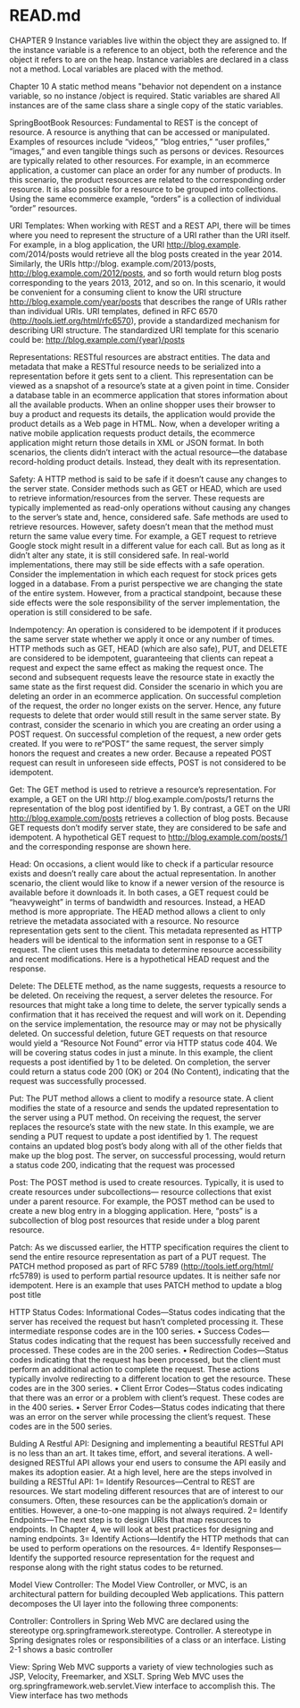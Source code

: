 # READ.md
CHAPTER 9
Instance variables live within the object they are assigned to.
If the instance variable is a reference to an object, both the reference and the object it refers to are on the heap. 
Instance variables are declared in a class not a method. 
Local variables are placed with the method. 


Chapter 10
A static method means "behavior not dependent on a instance variable, so no instance /object is required. 
Static variables are shared 
All instances are of the same class share a single copy of the static variables.


SpringBootBook
Resources:
Fundamental to REST is the concept of resource. A resource is anything that can be accessed or manipulated. Examples of resources include “videos,” “blog entries,” “user profiles,” “images,” and even tangible things such as persons or devices. Resources are typically related to other resources. For example, in an ecommerce application, a customer can place an order for any number of products. In this scenario, the product resources are related to the corresponding order resource. It is also possible for a resource to be grouped into collections. Using the same ecommerce example, “orders” is a collection of individual “order” resources.


URI Templates:
When working with REST and a REST API, there will be times where you need to represent the structure of a URI rather than the URI itself. For example, in a blog application, the URI http://blog.example. com/2014/posts would retrieve all the blog posts created in the year 2014. Similarly, the URIs http://blog. example.com/2013/posts, http://blog.example.com/2012/posts, and so forth would return blog posts corresponding to the years 2013, 2012, and so on. In this scenario, it would be convenient for a consuming client to know the URI structure http://blog.example.com/year/posts that describes the range of URIs rather than individual URIs. URI templates, defined in RFC 6570 (http://tools.ietf.org/html/rfc6570), provide a standardized mechanism for describing URI structure. The standardized URI template for this scenario could be:
http://blog.example.com/{year}/posts




Representations:
RESTful resources are abstract entities. The data and metadata that make a RESTful resource needs to be serialized into a representation before it gets sent to a client. This representation can be viewed as a snapshot of a resource’s state at a given point in time. Consider a database table in an ecommerce application that stores information about all the available products. When an online shopper uses their browser to buy a product and requests its details, the application would provide the product details as a Web page in HTML. Now, when a developer writing a native mobile application requests product details, the ecommerce application might return those details in XML or JSON format. In both scenarios, the clients didn’t interact with the actual resource—the database record-holding product details. Instead, they dealt with its representation.
 
 
 
 Safety:
 A HTTP method is said to be safe if it doesn’t cause any changes to the server state. Consider methods such as GET or HEAD, which are used to retrieve information/resources from the server. These requests are typically implemented as read-only operations without causing any changes to the server’s state and, hence, considered safe. Safe methods are used to retrieve resources. However, safety doesn’t mean that the method must return the same value every time. For example, a GET request to retrieve Google stock might result in a different value for each call. But as long as it didn’t alter any state, it is still considered safe. In real-world implementations, there may still be side effects with a safe operation. Consider the implementation in which each request for stock prices gets logged in a database. From a purist perspective we are changing the state of the entire system. However, from a practical standpoint, because these side effects were the sole responsibility of the server implementation, the operation is still considered to be safe.


Indempotency:
An operation is considered to be idempotent if it produces the same server state whether we apply it once or any number of times. HTTP methods such as GET, HEAD (which are also safe), PUT, and DELETE are considered to be idempotent, guaranteeing that clients can repeat a request and expect the same effect as making the request once. The second and subsequent requests leave the resource state in exactly the same state as the first request did. Consider the scenario in which you are deleting an order in an ecommerce application. On successful completion of the request, the order no longer exists on the server. Hence, any future requests to delete that order would still result in the same server state. By contrast, consider the scenario in which you are creating an order using a POST request. On successful completion of the request, a new order gets created. If you were to re“POST” the same request, the server simply honors the request and creates a new order. Because a repeated POST request can result in unforeseen side effects, POST is not considered to be idempotent.


Get:
The GET method is used to retrieve a resource’s representation. For example, a GET on the URI http:// blog.example.com/posts/1 returns the representation of the blog post identified by 1. By contrast, a GET on the URI http://blog.example.com/posts retrieves a collection of blog posts. Because GET requests don’t modify server state, they are considered to be safe and idempotent. A hypothetical GET request to http://blog.example.com/posts/1 and the corresponding response are shown here.


Head:
On occasions, a client would like to check if a particular resource exists and doesn’t really care about the actual representation. In another scenario, the client would like to know if a newer version of the resource is available before it downloads it. In both cases, a GET request could be “heavyweight” in terms of bandwidth and resources. Instead, a HEAD method is more appropriate. The HEAD method allows a client to only retrieve the metadata associated with a resource. No resource representation gets sent to the client. This metadata represented as HTTP headers will be identical to the information sent in response to a GET request. The client uses this metadata to determine resource accessibility and recent modifications. Here is a hypothetical HEAD request and the response.


Delete:
The DELETE method, as the name suggests, requests a resource to be deleted. On receiving the request, a server deletes the resource. For resources that might take a long time to delete, the server typically sends a confirmation that it has received the request and will work on it. Depending on the service implementation, the resource may or may not be physically deleted. On successful deletion, future GET requests on that resource would yield a “Resource Not Found” error via HTTP status code 404. We will be covering status codes in just a minute. In this example, the client requests a post identified by 1 to be deleted. On completion, the server could return a status code 200 (OK) or 204 (No Content), indicating that the request was successfully processed.


Put:
The PUT method allows a client to modify a resource state. A client modifies the state of a resource and sends the updated representation to the server using a PUT method. On receiving the request, the server replaces the resource’s state with the new state. In this example, we are sending a PUT request to update a post identified by 1. The request contains an updated blog post’s body along with all of the other fields that make up the blog post. The server, on successful processing, would return a status code 200, indicating that the request was processed 


Post:
The POST method is used to create resources. Typically, it is used to create resources under subcollections— resource collections that exist under a parent resource. For example, the POST method can be used to create a new blog entry in a blogging application. Here, “posts” is a subcollection of blog post resources that reside under a blog parent resource.


Patch:
As we discussed earlier, the HTTP specification requires the client to send the entire resource representation as part of a PUT request. The PATCH method proposed as part of RFC 5789 (http://tools.ietf.org/html/ rfc5789) is used to perform partial resource updates. It is neither safe nor idempotent. Here is an example that uses PATCH method to update a blog post title

HTTP Status Codes:
Informational Codes—Status codes indicating that the server has received the request but hasn’t completed processing it. These intermediate response codes are in the 100 series. •	Success Codes—Status codes indicating that the request has been successfully received and processed. These codes are in the 200 series. •	Redirection Codes—Status codes indicating that the request has been processed, but the client must perform an additional action to complete the request. These actions typically involve redirecting to a different location to get the resource. These codes are in the 300 series. •	Client Error Codes—Status codes indicating that there was an error or a problem with client’s request. These codes are in the 400 series. •	Server Error Codes—Status codes indicating that there was an error on the server while processing the client’s request. These codes are in the 500 series. 


Bulding A Restful API:
Designing and implementing a beautiful RESTful API is no less than an art. It takes time, effort, and several iterations. A well-designed RESTful API allows your end users to consume the API easily and makes its adoption easier. At a high level, here are the steps involved in building a RESTful API: 1= Identify Resources—Central to REST are resources. We start modeling different resources that are of interest to our consumers. Often, these resources can be the application’s domain or entities. However, a one-to-one mapping is not always required. 2= Identify Endpoints—The next step is to design URIs that map resources to endpoints. In Chapter 4, we will look at best practices for designing and naming endpoints. 3= Identify Actions—Identify the HTTP methods that can be used to perform operations on the resources. 4= Identify Responses—Identify the supported resource representation for the request and response along with the right status codes to be returned. 


Model View Controller:
The Model View Controller, or MVC, is an architectural pattern for building decoupled Web applications. This pattern decomposes the UI layer into the following three components: 


Controller:
Controllers in Spring Web MVC are declared using the stereotype org.springframework.stereotype. Controller. A stereotype in Spring designates roles or responsibilities of a class or an interface. Listing 2-1 shows a basic controller


View:
Spring Web MVC supports a variety of view technologies such as JSP, Velocity, Freemarker, and XSLT. Spring Web MVC uses the org.springframework.web.servlet.View interface to accomplish this. The View interface has two methods

